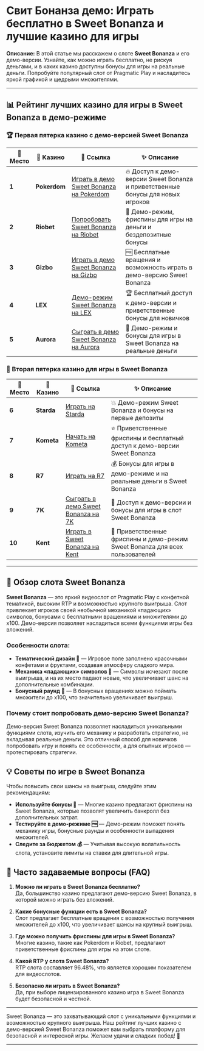 # Свит Бонанза демо: Играть бесплатно в Sweet Bonanza и лучшие казино для игры

**Описание:** В этой статье мы расскажем о слоте **Sweet Bonanza** и его демо-версии. Узнайте, как можно играть бесплатно, не рискуя деньгами, и в каких казино доступны бонусы для игры на реальные деньги. Попробуйте популярный слот от Pragmatic Play и насладитесь яркой графикой и щедрыми множителями.

---

## 📊 Рейтинг лучших казино для игры в Sweet Bonanza в демо-режиме

### 🏆 Первая пятерка казино с демо-версией Sweet Bonanza

| 🏅 **Место** | 🎰 **Казино**        | 🌟 **Ссылка**                                                                                     | ✨ **Описание**                                                                                         |
|--------------|----------------------|--------------------------------------------------------------------------------------------------|--------------------------------------------------------------------------------------------------------|
| **1**       | **Pokerdom**         | [Играть в демо Sweet Bonanza на Pokerdom](https://brandplay.link/4k77v2yx)                       | 🔥 Доступ к демо-версии Sweet Bonanza и приветственные бонусы для новых игроков                         |
| **2**       | **Riobet**           | [Попробовать Sweet Bonanza на Riobet](https://brandplay.link/7xBLTPyj)                           | 💎 Демо-режим, фриспины для игры на деньги и бездепозитные бонусы                                      |
| **3**       | **Gizbo**            | [Играть в демо Sweet Bonanza на Gizbo](https://brandplay.link/bprXw4YV)                          | 🆓 Бесплатные вращения и возможность играть в демо-версию Sweet Bonanza                                 |
| **4**       | **LEX**              | [Демо-режим Sweet Bonanza на LEX](https://brandplay.link/zW4hdDFV)                               | 🏆 Бесплатный доступ к демо-версии и приветственные бонусы для новичков                                |
| **5**       | **Aurora**           | [Сыграть в демо Sweet Bonanza на Aurora](https://10trafic-stat2.com/click/668546556bcc6313411604bd/6766/13032/subaccount) | 🎁 Демо-режим и бонусы для игры в Sweet Bonanza на реальные деньги                                     |

### 🏅 Вторая пятерка казино для игры в Sweet Bonanza

| 🏅 **Место** | 🎰 **Казино**        | 🌟 **Ссылка**                                                                                     | ✨ **Описание**                                                                                         |
|--------------|----------------------|--------------------------------------------------------------------------------------------------|--------------------------------------------------------------------------------------------------------|
| **6**       | **Starda**           | [Играть на Starda](https://brandplay.link/fB7xwRFL)                                              | 💥 Демо-режим Sweet Bonanza и бонусы на первые депозиты                                                |
| **7**       | **Kometa**           | [Начать на Kometa](https://brandplay.link/8ZymQJV8)                                              | ⭐ Приветственные фриспины и бесплатный доступ к демо-версии Sweet Bonanza                              |
| **8**       | **R7**               | [Играть на R7](https://brandplay.link/bMd3Yjsw)                                                  | 💰 Бонусы для игры в демо-режиме и на реальные деньги в Sweet Bonanza                                  |
| **9**       | **7K**               | [Сыграть в демо Sweet Bonanza на 7K](https://brandplay.link/BvQyFShp)                            | 🎲 Доступ к демо-версии и бонусы для игры в слот Sweet Bonanza                                         |
| **10**      | **Kent**             | [Играть в Sweet Bonanza на Kent](https://brandplay.link/Fv2WP3js)                                | 🔄 Приветственные фриспины и демо-режим Sweet Bonanza для всех пользователей                           |

---

## 🎰 Обзор слота Sweet Bonanza

**Sweet Bonanza** — это яркий видеослот от Pragmatic Play с конфетной тематикой, высоким RTP и возможностью крупного выигрыша. Слот привлекает игроков своей необычной механикой «падающих» символов, бонусами с бесплатными вращениями и множителями до x100. Демо-версия позволяет насладиться всеми функциями игры без вложений.

### Особенности слота:

- **Тематический дизайн 🍭** — Игровое поле заполнено красочными конфетами и фруктами, создавая атмосферу сладкого мира.
- **Механика «падающих» символов 🍬** — Символы исчезают после выигрыша, и на их место падают новые, что увеличивает шанс на дополнительные комбинации.
- **Бонусный раунд 🎉** — В бонусных вращениях можно поймать множители до x100, что значительно увеличивает выигрыш.

### Почему стоит попробовать демо-версию Sweet Bonanza?

Демо-версия Sweet Bonanza позволяет насладиться уникальными функциями слота, изучить его механику и разработать стратегию, не вкладывая реальные деньги. Это отличный способ для новичков попробовать игру и понять ее особенности, а для опытных игроков — протестировать стратегии.

## 💡 Советы по игре в Sweet Bonanza

Чтобы повысить свои шансы на выигрыш, следуйте этим рекомендациям:

- **Используйте бонусы 🎉** — Многие казино предлагают фриспины на Sweet Bonanza, которые позволят увеличить банкролл без дополнительных затрат.
- **Тестируйте в демо-режиме 🆓** — Демо-режим поможет понять механику игры, бонусные раунды и особенности выпадения множителей.
- **Следите за бюджетом 💰** — Учитывая высокую волатильность слота, установите лимиты на ставки для длительной игры.

## 📜 Часто задаваемые вопросы (FAQ)

1. **Можно ли играть в Sweet Bonanza бесплатно?**  
   Да, большинство казино предлагают демо-версию Sweet Bonanza, в которой можно играть без вложений.

2. **Какие бонусные функции есть в Sweet Bonanza?**  
   Слот предлагает бесплатные вращения с возможностью получения множителей до x100, что увеличивает шансы на крупный выигрыш.

3. **Где можно получить фриспины для игры в Sweet Bonanza?**  
   Многие казино, такие как Pokerdom и Riobet, предлагают приветственные фриспины для игры на этом слоте.

4. **Какой RTP у слота Sweet Bonanza?**  
   RTP слота составляет 96.48%, что является хорошим показателем для видеослотов.

5. **Безопасно ли играть в Sweet Bonanza?**  
   Да, при выборе лицензированного казино игра в Sweet Bonanza будет безопасной и честной.

---

Sweet Bonanza — это захватывающий слот с уникальными функциями и возможностью крупного выигрыша. Наш рейтинг лучших казино с демо-версией Sweet Bonanza поможет вам выбрать платформу для безопасной и интересной игры. Желаем удачи и сладких побед! 🍬

---
